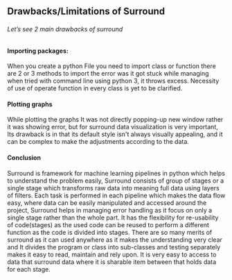 ## Drawbacks/Limitations of Surround
###### Let’s see 2 main drawbacks of surround

#### Importing packages:
When you create a python File you need to import class or function there are 2 or 3 methods to import the error was it got stuck while managing when tried with command line using python 3, it throws excess. Necessity of use of operate function in every class is yet to be clarified.
#### Plotting graphs
While plotting the graphs It was not directly popping-up new window rather it was showing error, but for surround data visualization is very important, Its drawback is in that its default style isn't always visually appealing, and it can be complex to make the adjustments according to the data.
#### Conclusion
Surround is framework for machine learning pipelines in python which helps to understand the problem easily, Surround consists of group of stages or a single stage which transforms raw data into meaning full data using layers of filters. Each task is performed in each pipeline which makes the data flow easy, where data can be easily manipulated and accessed around the project, Surround helps in managing error handling as it focus on only a single stage rather than the whole part. It has the flexibility for re-usability of code(stages) as the used code can be reused to perform a different function as the code is divided into stages. There are so many merits of surround as it can used anywhere as it makes the understanding very clear and It divides the program or class into sub-classes and testing separately makes it easy to read, maintain and rely upon. It is very easy to access to data that surround data where it is sharable item between that holds data for each stage.

